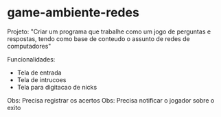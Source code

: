 # game-ambiente-redes
Projeto: "Criar um programa que trabalhe como um jogo de perguntas e respostas, tendo como base de conteudo o assunto de redes de computadores"

Funcionalidades:
- Tela de entrada
- Tela de intrucoes
- Tela para digitacao de nicks

Obs: Precisa registrar os acertos
Obs: Precisa notificar o jogador sobre o exito
